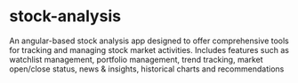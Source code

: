 # stock-analysis
An angular-based stock analysis app designed to offer comprehensive tools for tracking and managing stock market activities. Includes features such as watchlist management, portfolio management, trend tracking, market open/close status, news &amp; insights, historical charts and recommendations
